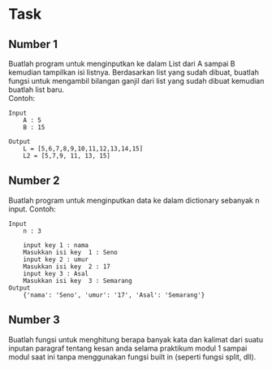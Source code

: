 # Task

## Number 1
Buatlah program untuk menginputkan ke dalam List dari A sampai B kemudian tampilkan isi listnya. Berdasarkan list yang sudah dibuat, buatlah fungsi untuk mengambil bilangan ganjil dari list yang sudah dibuat kemudian buatlah list baru.  
Contoh:  
```
Input
    A : 5
    B : 15

Output
    L = [5,6,7,8,9,10,11,12,13,14,15]
    L2 = [5,7,9, 11, 13, 15]

```
## Number 2
Buatlah program untuk menginputkan data ke dalam dictionary sebanyak n input.
Contoh:
```
Input
    n : 3

    input key 1 : nama
    Masukkan isi key  1 : Seno
    input key 2 : umur
    Masukkan isi key  2 : 17
    input key 3 : Asal
    Masukkan isi key  3 : Semarang
Output
    {'nama': 'Seno', 'umur': '17', 'Asal': 'Semarang'}

```
## Number 3
Buatlah fungsi untuk menghitung berapa banyak kata dan kalimat dari suatu inputan paragraf tentang kesan anda selama praktikum modul 1 sampai modul saat ini tanpa menggunakan fungsi built in (seperti fungsi split, dll).
